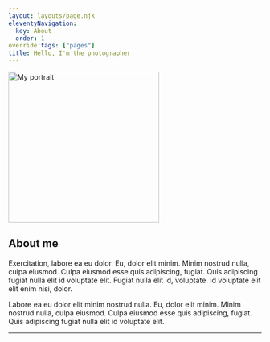 ```yaml
---
layout: layouts/page.njk
eleventyNavigation:
  key: About
  order: 1
override:tags: ["pages"]
title: Hello, I'm the photographer
---
```


<img eleventy:ignore alt="My portrait" src="https://i.pravatar.cc/300" width="300" height="300">

## About me

Exercitation, labore ea eu dolor. Eu, dolor elit minim. Minim nostrud nulla, culpa eiusmod. Culpa eiusmod esse quis adipiscing, fugiat. Quis adipiscing fugiat nulla elit id voluptate elit. Fugiat nulla elit id, voluptate. Id voluptate elit elit enim nisi, dolor.

Labore ea eu dolor elit minim nostrud nulla. Eu, dolor elit minim. Minim nostrud nulla, culpa eiusmod. Culpa eiusmod esse quis adipiscing, fugiat. Quis adipiscing fugiat nulla elit id voluptate elit.

---
